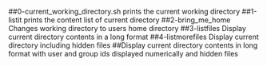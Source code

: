##0-current_working_directory.sh
  prints the current working directory
##1-listit
 prints the content list of current directory
##2-bring_me_home
  Changes working directory to users home directory
##3-listfiles
  Display current directory contents in  a long format
##4-listmorefiles
  Display current directory including hidden files
##Display current directory contents in 
  long format
   with user and group ids displayed numerically
   and hidden files

